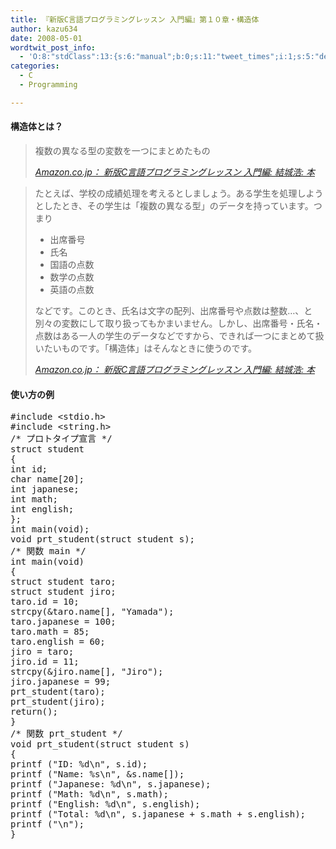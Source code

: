 ```yaml
---
title: 『新版C言語プログラミングレッスン 入門編』第１０章・構造体
author: kazu634
date: 2008-05-01
wordtwit_post_info:
  - 'O:8:"stdClass":13:{s:6:"manual";b:0;s:11:"tweet_times";i:1;s:5:"delay";i:0;s:7:"enabled";i:1;s:10:"separation";s:2:"60";s:7:"version";s:3:"3.7";s:14:"tweet_template";b:0;s:6:"status";i:2;s:6:"result";a:0:{}s:13:"tweet_counter";i:2;s:13:"tweet_log_ids";a:1:{i:0;i:3965;}s:9:"hash_tags";a:0:{}s:8:"accounts";a:1:{i:0;s:7:"kazu634";}}'
categories:
  - C
  - Programming

---
```

<div class="section">
<h4>
    構造体とは？
</h4>
  
<blockquote title="Amazon.co.jp： 新版C言語プログラミングレッスン 入門編: 結城浩: 本" cite="http://www.amazon.co.jp/%E6%96%B0%E7%89%88C%E8%A8%80%E8%AA%9E%E3%83%97%E3%83%AD%E3%82%B0%E3%83%A9%E3%83%9F%E3%83%B3%E3%82%B0%E3%83%AC%E3%83%83%E3%82%B9%E3%83%B3-%E5%85%A5%E9%96%80%E7%B7%A8-%E7%B5%90%E5%9F%8E%E6%B5%A9/dp/4797336781/ref=sr_1_10">
<p>
      複数の異なる型の変数を一つにまとめたもの
</p>
    
<p>
<cite><a href="http://www.amazon.co.jp/%E6%96%B0%E7%89%88C%E8%A8%80%E8%AA%9E%E3%83%97%E3%83%AD%E3%82%B0%E3%83%A9%E3%83%9F%E3%83%B3%E3%82%B0%E3%83%AC%E3%83%83%E3%82%B9%E3%83%B3-%E5%85%A5%E9%96%80%E7%B7%A8-%E7%B5%90%E5%9F%8E%E6%B5%A9/dp/4797336781/ref=sr_1_10" onclick="__gaTracker('send', 'event', 'outbound-article', 'http://www.amazon.co.jp/%E6%96%B0%E7%89%88C%E8%A8%80%E8%AA%9E%E3%83%97%E3%83%AD%E3%82%B0%E3%83%A9%E3%83%9F%E3%83%B3%E3%82%B0%E3%83%AC%E3%83%83%E3%82%B9%E3%83%B3-%E5%85%A5%E9%96%80%E7%B7%A8-%E7%B5%90%E5%9F%8E%E6%B5%A9/dp/4797336781/ref=sr_1_10', 'Amazon.co.jp： 新版C言語プログラミングレッスン 入門編: 結城浩: 本');" target="_blank">Amazon.co.jp： 新版C言語プログラミングレッスン 入門編: 結城浩: 本</a></cite>
</p>
</blockquote>
  
<blockquote title="Amazon.co.jp： 新版C言語プログラミングレッスン 入門編: 結城浩: 本" cite="http://www.amazon.co.jp/%E6%96%B0%E7%89%88C%E8%A8%80%E8%AA%9E%E3%83%97%E3%83%AD%E3%82%B0%E3%83%A9%E3%83%9F%E3%83%B3%E3%82%B0%E3%83%AC%E3%83%83%E3%82%B9%E3%83%B3-%E5%85%A5%E9%96%80%E7%B7%A8-%E7%B5%90%E5%9F%8E%E6%B5%A9/dp/4797336781/ref=sr_1_10">
<p>
      たとえば、学校の成績処理を考えるとしましょう。ある学生を処理しようとしたとき、その学生は「複数の異なる型」のデータを持っています。つまり
</p>
    
<ul>
<li>
        出席番号
</li>
<li>
        氏名
</li>
<li>
        国語の点数
</li>
<li>
        数学の点数
</li>
<li>
        英語の点数
</li>
</ul>
    
<p>
      などです。このとき、氏名は文字の配列、出席番号や点数は整数…、と別々の変数にして取り扱ってもかまいません。しかし、出席番号・氏名・点数はある一人の学生のデータなどですから、できれば一つにまとめて扱いたいものです。「構造体」はそんなときに使うのです。
</p>
    
<p>
<cite><a href="http://www.amazon.co.jp/%E6%96%B0%E7%89%88C%E8%A8%80%E8%AA%9E%E3%83%97%E3%83%AD%E3%82%B0%E3%83%A9%E3%83%9F%E3%83%B3%E3%82%B0%E3%83%AC%E3%83%83%E3%82%B9%E3%83%B3-%E5%85%A5%E9%96%80%E7%B7%A8-%E7%B5%90%E5%9F%8E%E6%B5%A9/dp/4797336781/ref=sr_1_10" onclick="__gaTracker('send', 'event', 'outbound-article', 'http://www.amazon.co.jp/%E6%96%B0%E7%89%88C%E8%A8%80%E8%AA%9E%E3%83%97%E3%83%AD%E3%82%B0%E3%83%A9%E3%83%9F%E3%83%B3%E3%82%B0%E3%83%AC%E3%83%83%E3%82%B9%E3%83%B3-%E5%85%A5%E9%96%80%E7%B7%A8-%E7%B5%90%E5%9F%8E%E6%B5%A9/dp/4797336781/ref=sr_1_10', 'Amazon.co.jp： 新版C言語プログラミングレッスン 入門編: 結城浩: 本');" target="_blank">Amazon.co.jp： 新版C言語プログラミングレッスン 入門編: 結城浩: 本</a></cite>
</p>
</blockquote>
  
<p>
<a name="seemore"></a>
</p>
  
<h4>
    使い方の例
</h4>
  
<pre class="syntax-highlight">
<span class="synPreProc">#include </span><span class="synConstant">&#60;stdio.h&#62;</span>
<span class="synPreProc">#include </span><span class="synConstant">&#60;string.h&#62;</span>
<span class="synComment">/* プロトタイプ宣言 */</span>
<span class="synType">struct</span> student
{
<span class="synType">int</span> id;
<span class="synType">char</span> name[<span class="synConstant">20</span>];
<span class="synType">int</span> japanese;
<span class="synType">int</span> math;
<span class="synType">int</span> english;
};
<span class="synType">int</span> main(<span class="synType">void</span>);
<span class="synType">void</span> prt_student(<span class="synType">struct</span> student s);
<span class="synComment">/* 関数 main */</span>
<span class="synType">int</span> main(<span class="synType">void</span>)
{
<span class="synType">struct</span> student taro;
<span class="synType">struct</span> student jiro;
taro.id = <span class="synConstant">10</span>;
strcpy(&#38;taro.name[<span class="synConstant"></span>], <span class="synConstant">&#34;Yamada&#34;</span>);
taro.japanese = <span class="synConstant">100</span>;
taro.math = <span class="synConstant">85</span>;
taro.english = <span class="synConstant">60</span>;
jiro = taro;
jiro.id = <span class="synConstant">11</span>;
strcpy(&#38;jiro.name[<span class="synConstant"></span>], <span class="synConstant">&#34;Jiro&#34;</span>);
jiro.japanese = <span class="synConstant">99</span>;
prt_student(taro);
prt_student(jiro);
<span class="synStatement">return</span>(<span class="synConstant"></span>);
}
<span class="synComment">/* 関数 prt_student */</span>
<span class="synType">void</span> prt_student(<span class="synType">struct</span> student s)
{
printf (<span class="synConstant">&#34;ID: </span><span class="synSpecial">%d\n</span><span class="synConstant">&#34;</span>, s.id);
printf (<span class="synConstant">&#34;Name: </span><span class="synSpecial">%s\n</span><span class="synConstant">&#34;</span>, &#38;s.name[<span class="synConstant"></span>]);
printf (<span class="synConstant">&#34;Japanese: </span><span class="synSpecial">%d\n</span><span class="synConstant">&#34;</span>, s.japanese);
printf (<span class="synConstant">&#34;Math: </span><span class="synSpecial">%d\n</span><span class="synConstant">&#34;</span>, s.math);
printf (<span class="synConstant">&#34;English: </span><span class="synSpecial">%d\n</span><span class="synConstant">&#34;</span>, s.english);
printf (<span class="synConstant">&#34;Total: </span><span class="synSpecial">%d\n</span><span class="synConstant">&#34;</span>, s.japanese + s.math + s.english);
printf (<span class="synConstant">&#34;</span><span class="synSpecial">\n</span><span class="synConstant">&#34;</span>);
}
</pre>
</div>
